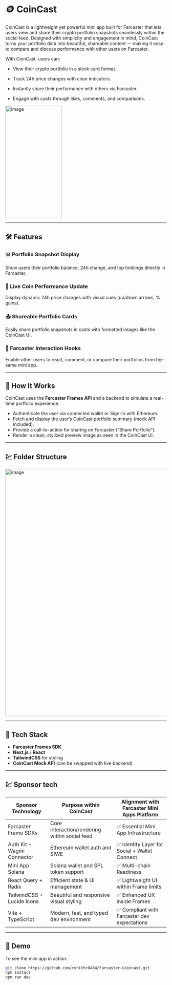 # 🪙 CoinCast

CoinCast is a lightweight yet powerful mini app built for Farcaster that lets users view and share their crypto portfolio snapshots seamlessly within the social feed. Designed with simplicity and engagement in mind, CoinCast turns your portfolio data into beautiful, shareable content — making it easy to compare and discuss performance with other users on Farcaster.

With CoinCast, users can:

- View their crypto portfolio in a sleek card format.

- Track 24h price changes with clear indicators.

- Instantly share their performance with others via Farcaster.

- Engage with casts through likes, comments, and comparisons.

<img width="176" height="351" alt="image" src="https://github.com/user-attachments/assets/c8c5db55-6d55-464b-b24b-d1c9cf05fba9" />


---

## 🛠 Features

### 📊 Portfolio Snapshot Display  
Show users their portfolio balance, 24h change, and top holdings directly in Farcaster.

### 🔄 Live Coin Performance Update  
Display dynamic 24h price changes with visual cues (up/down arrows, % gains).

### 📤 Shareable Portfolio Cards  
Easily share portfolio snapshots in casts with formatted images like the CoinCast UI.

### 💬 Farcaster Interaction Hooks  
Enable other users to react, comment, or compare their portfolios from the same mini app.

---

## 🚀 How It Works

CoinCast uses the **Farcaster Frames API** and a backend to simulate a real-time portfolio experience.

- Authenticate the user via connected wallet or Sign-In with Ethereum.
- Fetch and display the user’s CoinCast portfolio summary (mock API included).
- Provide a call-to-action for sharing on Farcaster ("Share Portfolio").
- Render a clean, stylized preview image as seen in the CoinCast UI.

---
## 💹 Folder Structure

<img width="686" height="772" alt="image" src="https://github.com/user-attachments/assets/b307d49d-8e02-491b-88cc-1ab00fe72ab2" />

---

## 🧩 Tech Stack

- **Farcaster Frames SDK**
- **Next.js** / **React**
- **TailwindCSS** for styling
- **CoinCast Mock API** (can be swapped with live backend)

---

## 💹 Sponsor tech
| Sponsor Technology         | Purpose within CoinCast                       | Alignment with Farcaster Mini Apps Platform  |
| -------------------------- | --------------------------------------------- | -------------------------------------------- |
| Farcaster Frame SDKs       | Core interaction/rendering within social feed | ✅ Essential Mini App Infrastructure          |
| Auth Kit + Wagmi Connector | Ethereum wallet auth and SIWE                 | ✅ Identity Layer for Social + Wallet Connect |
| Mini App Solana            | Solana wallet and SPL token support           | ✅ Multi-chain Readiness                      |
| React Query + Radix        | Efficient state & UI management               | ✅ Lightweight UI within Frame limits         |
| TailwindCSS + Lucide Icons | Beautiful and responsive visual styling       | ✅ Enhanced UX inside Frames                  |
| Vite + TypeScript          | Modern, fast, and typed dev environment       | ✅ Compliant with Farcaster dev expectations  |


---

## 🧪 Demo

To see the mini app in action:

```bash
git clone https://github.com/rohithr8484/Farcaster-Coincast.git
npm install
npm run dev
